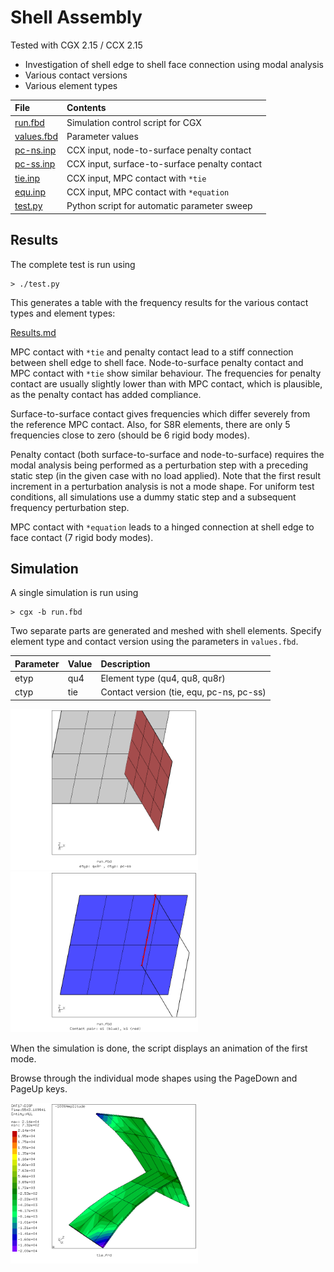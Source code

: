 # Shell Assembly
Tested with CGX 2.15 / CCX 2.15

+ Investigation of shell edge to shell face connection using modal analysis
+ Various contact versions
+ Various element types

File                   | Contents                                      
:-------------         | :-------------                                
[run.fbd](run.fbd)     | Simulation control script for CGX             
[values.fbd](run.fbd)  | Parameter values           
[pc-ns.inp](pc-ns.inp) | CCX input, node-to-surface penalty contact    
[pc-ss.inp](pc-ss.inp) | CCX input, surface-to-surface penalty contact
[tie.inp](tie.inp)     | CCX input, MPC contact with `*tie`            
[equ.inp](equ.inp)     | CCX input, MPC contact with `*equation`       
[test.py](test.py)     | Python script for automatic parameter sweep   

## Results

The complete test is run using
```
> ./test.py
```
This generates a table with the frequency results for the various contact types and element types:

[Results.md](Results.md)

MPC contact with  `*tie` and penalty contact lead to a stiff connection between shell edge to shell face. Node-to-surface penalty contact and MPC contact with `*tie` show similar behaviour. The frequencies for penalty contact are usually slightly lower than with MPC contact, which is plausible, as the penalty contact has added compliance.

Surface-to-surface contact gives frequencies which differ severely from the reference MPC contact. Also, for S8R elements, there are only 5 frequencies close to zero (should be 6 rigid body modes).

Penalty contact (both surface-to-surface and node-to-surface) requires the modal analysis being performed as a perturbation step with a preceding static step (in the given case with no load applied). Note that the first result increment in a perturbation analysis is not a mode shape. For uniform test conditions, all simulations use a dummy static step and a subsequent frequency perturbation step.

MPC contact with `*equation` leads to a hinged connection at shell edge to face contact (7 rigid body modes).



## Simulation

A single simulation is run using
```
> cgx -b run.fbd
```
Two separate parts are generated and meshed with shell elements. Specify element type and contact
version using the parameters in `values.fbd`.

Parameter | Value | Description
:--       | :--   | :---
etyp      | qu4   | Element type (qu4, qu8, qu8r)
ctyp      | tie   | Contact version (tie, equ, pc-ns, pc-ss)

<img src="model.png" width="300"><img src="contact.png" width="300">

When the simulation is done, the script displays an animation of the first mode.

Browse through the individual mode shapes using the PageDown and PageUp keys.

<img src="mode9.png" width="300">
